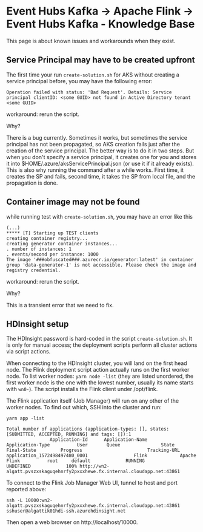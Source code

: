 # Event Hubs Kafka -> Apache Flink -> Event Hubs Kafka - Knowledge Base

This page is about known issues and workarounds when they exist.

## Service Principal may have to be created upfront

The first time your run `create-solution.sh` for AKS without creating a service principal before, 
you may have the following error:

```
Operation failed with status: 'Bad Request'. Details: Service principal clientID: <some GUID> not found in Active Directory tenant <some GUID>
```

workaround: rerun the script. 

Why?

There is a bug currently. 
Sometimes it works, but sometimes the service principal has not been propagated, so AKS creation fails just after the creation of the service principal. 
The better way is to do it in two steps. 
But when you don't specify a service principal, it creates one for you and stores it into $HOME/.azure/aksServicePrincipal.json (or use it if it already exists). 
This is also why running the command after a while works. 
First time, it creates the SP and fails, second time, it takes the SP from local file, and the propagation is done.


## Container image may not be found

while running test with `create-solution.sh`, you may have an error like this

```
(...)
***** [T] Starting up TEST clients
creating container registry...
creating generator container instances...
. number of instances: 1
. events/second per instance: 1000
The image '###obfuscated###.azurecr.io/generator:latest' in container group 'data-generator-1' is not accessible. Please check the image and registry credential.
```

workaround: rerun the script. 

Why? 

This is a transient error that we need to fix.

## HDInsight setup

The HDInsight password is hard-coded in the script `create-solution.sh`. It is only for manual access; the deployment scripts perform all cluster actions via script actions.

When connecting to the HDInsight cluster, you will land on the first head node. The Flink deployment script action actually runs on the first worker node. To list worker nodes: `yarn node -list` (they are listed unordered, the first worker node is the one with the lowest number, usually its name starts with `wn0-`). The script installs the Flink client under /opt/flink.

The Flink application itself (Job Manager) will run on any other of the worker nodes. To find out which, SSH into the cluster and run:

```
yarn app -list

Total number of applications (application-types: [], states: [SUBMITTED, ACCEPTED, RUNNING] and tags: []):1
                Application-Id	    Application-Name	    Application-Type	      User	     Queue	             State	       Final-State	       Progress	                       Tracking-URL
application_1572498497480_0001	               Flink	        Apache Flink	      root	   default	           RUNNING	         UNDEFINED	           100%	http://wn2-algatt.pvszxskaguqehnrfy2pxxxhewe.fx.internal.cloudapp.net:43861
```

To connect to the Flink Job Manager Web UI, tunnel to host and port reported above:

```
ssh -L 10000:wn2-algatt.pvszxskaguqehnrfy2pxxxhewe.fx.internal.cloudapp.net:43861 sshuser@algattik01hdi-ssh.azurehdinsight.net
```

Then open a web browser on http://localhost/10000.


